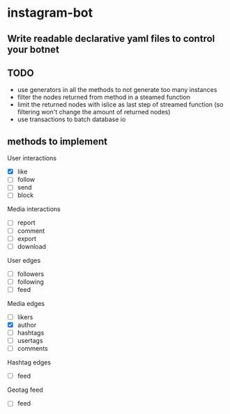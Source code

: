 # instagram-bot
Write readable declarative yaml files to control your botnet
---

## TODO

- use generators in all the methods to not generate too many instances
- filter the nodes returned from method in a steamed function
- limit the returned nodes with islice as last step of streamed function (so filtering won't change the amount of returned nodes)
- use transactions to batch database io


## methods to implement

User interactions
- [X] like
- [ ] follow
- [ ] send
- [ ] block

Media interactions
- [ ] report
- [ ] comment
- [ ] export
- [ ] download

User edges
- [ ] followers
- [ ] following
- [ ] feed

Media edges
- [ ] likers
- [X] author
- [ ] hashtags
- [ ] usertags
- [ ] comments

Hashtag edges
- [ ] feed

Geotag feed
- [ ] feed
